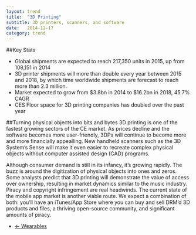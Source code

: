 ```yaml
---
layout: trend
title:  "3D Printing"
subtitle: 3D printers, scanners, and software
date:   2014-12-17
category: trend
---
```


##Key Stats
- Global shipments are expected to reach 217,350 units in 2015, up from 108,151 in 2014 
- 3D printer shipments will more than double every year between 2015 and 2018, by which time worldwide shipments are forecast to reach more than 2.3 million.
- Market expected to grow from $3.8bn in 2014 to $16.2bn in 2018, 45.7% CAGR
- CES Floor space for 3D printing companies has doubled over the past year

##Turning physical objects into bits and bytes
3D printing is one of the fastest growing sectors of the CE market. As prices decline and the software becomes more user-friendly,  3DPs will continue to become more and more financially appealling. New handheld scanners such as the 3D System’s Sense will make it even easier to recreate complex physical objects without computer assisted design (CAD) programs. 

Although consumer demand is still in its infancy, it’s growing rapidly. The buzz is around the digitization of physical objects into ones and zeros. Some analysts predict that 3D printing will demonstrate the value of access over ownership, resulting in market dynamics similar to the music industry. Piracy and copyright infringement are real headwinds. The current state of the mobile app market is another viable route. We expect a combination of both: you’ll have an iTunes/App Store where you can buy and sell DRM’d 3D products and files, a thriving open-source community, and significant amounts of piracy. 
<nav>
        <ul class="pager">
    <li class="previous"><a href="/trend/2014/12/18/wearables/"><span aria-hidden="true">&larr;</span> Wearables</a></li>
  </ul>
</nav> 
